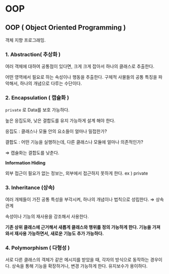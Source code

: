 # OOP

## OOP ( Object Oriented Programming )

객체 지향 프로그래밍.

### 1. Abstraction( 추상화 )

여러 객체에 대하여 공통점이 있다면, 크게 크게 잡아서 하나의 클래스로 추출한다.

어떤 영역에서 필요로 하는 속성이나 행동을 추출한다. 구체적 사물들의 공통 특징을 파악해서, 하나의 개념으로 다루는 수단이다.

### 2. Encapsulation ( 캡슐화 )

`private` 로 Data를 보호 가능하다.

높은 응집도와, 낮은 결합도를 유지 가능하게 설계 해야 한다.

응집도 : 클래스나 모듈 안의 요소들이 얼마나 밀접한가?

결합도 : 어떤 기능을 실행하는데, 다른 클래스나 모듈에 얼마나 의존적인가?

⇒ 캡슐화는 결합도를 낮춘다.

**Information Hiding**

외부 접근이 필요가 없는 정보는, 외부에서 접근하지 못하게 한다. ex ) private

### 3. Inheritance (상속)

여러 개체들이 가진 공통 특성을 부각시켜, 하나의 개념이나 법칙으로 성립한다. ⇒ 상속 관계

속성이나 기능의 재사용을 강조해서 사용한다.

**기존 상위 클래스에 근거해서 새롭게 클래스와 행위를 정의 가능하게 한다. 기능을 가져와서 재사용 가능하면서, 새로운 기능도 추가 가능하다.**

### 4. Polymorphism ( 다형성 )

서로 다른 클래스의 객체가 같은 메시지를 받았을 때, 각자의 방식으로 동작하는 경우이다. 상속을 통해 기능을 확장하거나, 변경 가능하게 한다. 유지보수가 용이하다.